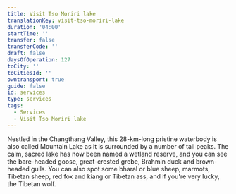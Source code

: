 ```yaml
---
title: Visit Tso Moriri lake
translationKey: visit-tso-moriri-lake
duration: '04:00'
startTime: ''
transfer: false
transferCode: ''
draft: false
daysOfOperation: 127
toCity: ''
toCitiesId: ''
owntransport: true
guide: false
id: services
type: services
tags:
  - Services
  - Visit Tso Moriri lake
---
```

Nestled in the Changthang Valley, this 28-km-long pristine waterbody is also called Mountain Lake as it is surrounded by a number of tall peaks. The calm, sacred lake has now been named a wetland reserve, and you can see the bare-headed goose, great-crested grebe, Brahmin duck and brown-headed gulls. You can also spot some bharal or blue sheep, marmots, Tibetan sheep, red fox and kiang or Tibetan ass, and if you're very lucky, the Tibetan wolf.